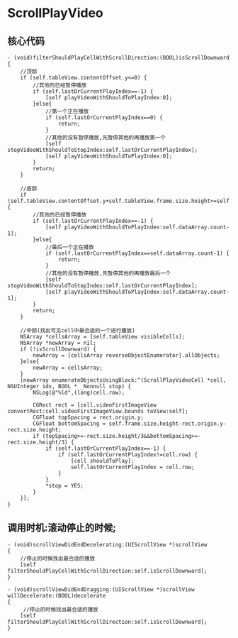 # ScrollPlayVideo   
## 核心代码     
	- (void)filterShouldPlayCellWithScrollDirection:(BOOL)isScrollDownward
	{
	    //顶部
	    if (self.tableView.contentOffset.y<=0) {
	        //其他的已经暂停播放
	        if (self.lastOrCurrentPlayIndex==-1) {
	            [self playVideoWithShouldToPlayIndex:0];
	        }else{
	            //第一个正在播放
	            if (self.lastOrCurrentPlayIndex==0) {
	                return;
	            }
	            //其他的没有暂停播放,先暂停其他的再播放第一个
	            [self stopVideoWithShouldToStopIndex:self.lastOrCurrentPlayIndex];
	            [self playVideoWithShouldToPlayIndex:0];
	        }
	        return;
	    }
	    
	    //底部
	    if (self.tableView.contentOffset.y+self.tableView.frame.size.height>=self.tableView.contentSize.height) {
	        //其他的已经暂停播放
	        if (self.lastOrCurrentPlayIndex==-1) {
	            [self playVideoWithShouldToPlayIndex:self.dataArray.count-1];
	        }else{
	            //最后一个正在播放
	            if (self.lastOrCurrentPlayIndex==self.dataArray.count-1) {
	                return;
	            }
	            //其他的没有暂停播放,先暂停其他的再播放最后一个
	            [self stopVideoWithShouldToStopIndex:self.lastOrCurrentPlayIndex];
	            [self playVideoWithShouldToPlayIndex:self.dataArray.count-1];
	        }
	        return;
	    }
	    
	    //中部(找出可见cell中最合适的一个进行播放)
	    NSArray *cellsArray = [self.tableView visibleCells];
	    NSArray *newArray = nil;
	    if (!isScrollDownward) {
	        newArray = [cellsArray reverseObjectEnumerator].allObjects;
	    }else{
	        newArray = cellsArray;
	    }
	    [newArray enumerateObjectsUsingBlock:^(ScrollPlayVideoCell *cell, NSUInteger idx, BOOL * _Nonnull stop) {
	        NSLog(@"%ld",(long)cell.row);
	
	        CGRect rect = [cell.videoFirstImageView convertRect:cell.videoFirstImageView.bounds toView:self];
	        CGFloat topSpacing = rect.origin.y;
	        CGFloat bottomSpacing = self.frame.size.height-rect.origin.y-rect.size.height;
	        if (topSpacing>=-rect.size.height/3&&bottomSpacing>=-rect.size.height/3) {
	            if (self.lastOrCurrentPlayIndex==-1) {
	                if (self.lastOrCurrentPlayIndex!=cell.row) {
	                    [cell shouldToPlay];
	                    self.lastOrCurrentPlayIndex = cell.row;
	                }
	            }
	            *stop = YES;
	        }
	    }];
	}



## 调用时机:滚动停止的时候;    
	- (void)scrollViewDidEndDecelerating:(UIScrollView *)scrollView
	{
	    //停止的时候找出最合适的播放
	    [self filterShouldPlayCellWithScrollDirection:self.isScrollDownward];
	}
	
	- (void)scrollViewDidEndDragging:(UIScrollView *)scrollView willDecelerate:(BOOL)decelerate
	{
	     //停止的时候找出最合适的播放
	    [self filterShouldPlayCellWithScrollDirection:self.isScrollDownward];
	}